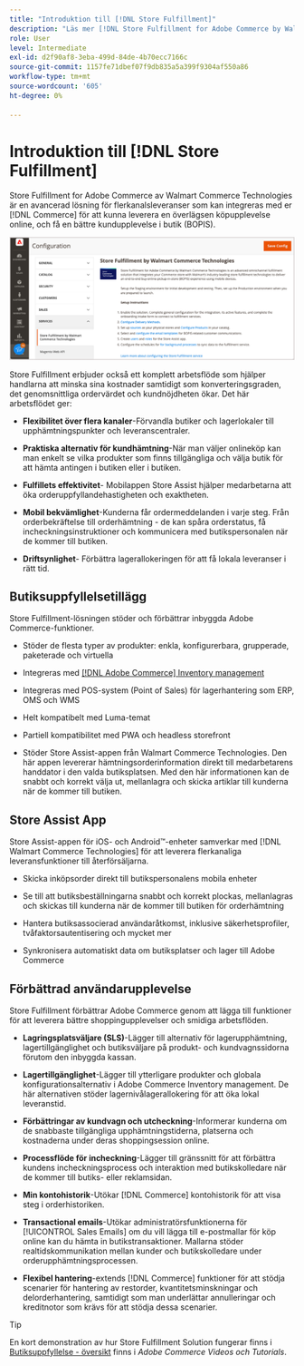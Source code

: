 ```yaml
---
title: "Introduktion till [!DNL Store Fulfillment]"
description: "Läs mer [!DNL Store Fulfillment for Adobe Commerce by Walmart Commerce Technologies] har stöd för att köpa online, hämta i butik (BOPIS) för kunder. Använd mobilen Store Assist för att effektivisera BOPIS-leveranser och orderbehandling för butikskolledare och Commerce-kunder."
role: User
level: Intermediate
exl-id: d2f90af8-3eba-499d-84de-4b70ecc7166c
source-git-commit: 1157fe71dbef07f9db835a5a399f9304af550a86
workflow-type: tm+mt
source-wordcount: '605'
ht-degree: 0%

---
```


# Introduktion till [!DNL Store Fulfillment]

Store Fulfillment for Adobe Commerce av Walmart Commerce Technologies är en avancerad lösning för flerkanalsleveranser som kan integreras med er [!DNL Commerce] för att kunna leverera en överlägsen köpupplevelse online, och få en bättre kundupplevelse i butik (BOPIS).

![Konfiguration av Adobe-administratör för lagringslösning](assets/store-fulfillment-admin-home.png)

Store Fulfillment erbjuder också ett komplett arbetsflöde som hjälper handlarna att minska sina kostnader samtidigt som konverteringsgraden, det genomsnittliga ordervärdet och kundnöjdheten ökar. Det här arbetsflödet ger:

* **Flexibilitet över flera kanaler**-Förvandla butiker och lagerlokaler till upphämtningspunkter och leveranscentraler.

* **Praktiska alternativ för kundhämtning**-När man väljer onlineköp kan man enkelt se vilka produkter som finns tillgängliga och välja butik för att hämta antingen i butiken eller i butiken.

* **Fulfillets effektivitet**- Mobilappen Store Assist hjälper medarbetarna att öka orderuppfyllandehastigheten och exaktheten.

* **Mobil bekvämlighet**-Kunderna får ordermeddelanden i varje steg. Från orderbekräftelse till orderhämtning - de kan spåra orderstatus, få incheckningsinstruktioner och kommunicera med butikspersonalen när de kommer till butiken.

* **Driftsynlighet**- Förbättra lagerallokeringen för att få lokala leveranser i rätt tid.

## Butiksuppfyllelsetillägg

Store Fulfillment-lösningen stöder och förbättrar inbyggda Adobe Commerce-funktioner.

* Stöder de flesta typer av produkter: enkla, konfigurerbara, grupperade, paketerade och virtuella

* Integreras med [[!DNL Adobe Commerce] Inventory management](https://docs.magento.com/user-guide/catalog/inventory-learn-more.html)

* Integreras med POS-system (Point of Sales) för lagerhantering som ERP, OMS och WMS

* Helt kompatibelt med Luma-temat

* Partiell kompatibilitet med PWA och headless storefront

* Stöder Store Assist-appen från Walmart Commerce Technologies. Den här appen levererar hämtningsorderinformation direkt till medarbetarens handdator i den valda butiksplatsen. Med den här informationen kan de snabbt och korrekt välja ut, mellanlagra och skicka artiklar till kunderna när de kommer till butiken.

## Store Assist App

Store Assist-appen för iOS- och Android™-enheter samverkar med [!DNL Walmart Commerce Technologies] för att leverera flerkanaliga leveransfunktioner till återförsäljarna.

* Skicka inköpsorder direkt till butikspersonalens mobila enheter

* Se till att butiksbeställningarna snabbt och korrekt plockas, mellanlagras och skickas till kunderna när de kommer till butiken för orderhämtning

* Hantera butiksassocierad användaråtkomst, inklusive säkerhetsprofiler, tvåfaktorsautentisering och mycket mer

* Synkronisera automatiskt data om butiksplatser och lager till Adobe Commerce

## Förbättrad användarupplevelse

Store Fulfillment förbättrar Adobe Commerce genom att lägga till funktioner för att leverera bättre shoppingupplevelser och smidiga arbetsflöden.

* **Lagringsplatsväljare (SLS)**-Lägger till alternativ för lagerupphämtning, lagertillgänglighet och butiksväljare på produkt- och kundvagnssidorna förutom den inbyggda kassan.

* **Lagertillgänglighet**-Lägger till ytterligare produkter och globala konfigurationsalternativ i Adobe Commerce Inventory management. De här alternativen stöder lagernivålagerallokering för att öka lokal leveranstid.

* **Förbättringar av kundvagn och utcheckning**-Informerar kunderna om de snabbaste tillgängliga upphämtningstiderna, platserna och kostnaderna under deras shoppingsession online.

* **Processflöde för incheckning**-Lägger till gränssnitt för att förbättra kundens incheckningsprocess och interaktion med butikskolledare när de kommer till butiks- eller reklamsidan.

* **Min kontohistorik**-Utökar [!DNL Commerce] kontohistorik för att visa steg i orderhistoriken.

* **Transactional emails**-Utökar administratörsfunktionerna för [!UICONTROL Sales Emails] om du vill lägga till e-postmallar för köp online kan du hämta in butikstransaktioner. Mallarna stöder realtidskommunikation mellan kunder och butikskolledare under orderupphämtningsprocessen.

* **Flexibel hantering**-extends [!DNL Commerce] funktioner för att stödja scenarier för hantering av restorder, kvantitetsminskningar och delorderhantering, samtidigt som man underlättar annulleringar och kreditnotor som krävs för att stödja dessa scenarier.

>[!TIP]
>
> En kort demonstration av hur Store Fulfillment Solution fungerar finns i [Butiksuppfyllelse - översikt](https://experienceleague.adobe.com/docs/commerce-learn/tutorials/orders/store-fulfillment.html) finns i _Adobe Commerce Videos och Tutorials_.

